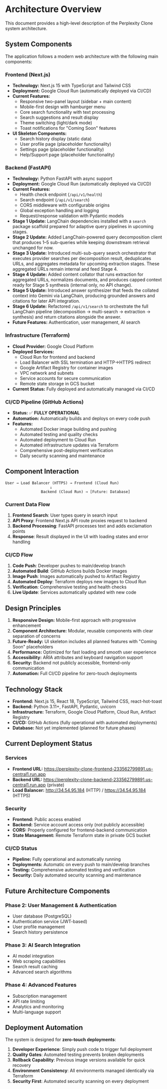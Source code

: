 # Architecture Overview

This document provides a high-level description of the Perplexity Clone system architecture.

## System Components

The application follows a modern web architecture with the following main components:

### Frontend (Next.js)
- **Technology:** Next.js 15 with TypeScript and Tailwind CSS
- **Deployment:** Google Cloud Run (automatically deployed via CI/CD)
- **Current Features:** 
  - Responsive two-panel layout (sidebar + main content)
  - Mobile-first design with hamburger menu
  - Core search functionality with text processing
  - Search suggestions and result display
  - Theme switching (light/dark mode)
  - Toast notifications for "Coming Soon" features
- **UI Skeleton Components:**
  - Search history display (static data)
  - User profile page (placeholder functionality)
  - Settings page (placeholder functionality)
  - Help/Support page (placeholder functionality)

### Backend (FastAPI)
- **Technology:** Python FastAPI with async support
- **Deployment:** Google Cloud Run (automatically deployed via CI/CD)
- **Current Features:**
  - Health check endpoint (`/api/v1/health`)
  - Search endpoint (`/api/v1/search`)
  - CORS middleware with configurable origins
  - Global exception handling and logging
  - Request/response validation with Pydantic models
- **Stage 1 Update:** LangChain dependencies installed with a `search` package scaffold prepared for adaptive query pipelines in upcoming stages.
- **Stage 2 Update:** Added LangChain-powered query decomposition client that produces 1–5 sub-queries while keeping downstream retrieval unchanged for now.
- **Stage 3 Update:** Introduced multi-sub-query search orchestrator that executes provider searches per decomposition result, deduplicates URLs, and aggregates metadata for upcoming extraction stages. These aggregated URLs remain internal and feed Stage 4.
- **Stage 4 Update:** Added content collator that runs extraction for aggregated URLs, normalizes documents, and produces capped context ready for Stage 5 synthesis (internal only, no API change).
- **Stage 5 Update:** Introduced answer synthesizer that feeds the collated context into Gemini via LangChain, producing grounded answers and citations for later API integration.
- **Stage 6 Update:** Refactored `/api/v1/search` to orchestrate the full LangChain pipeline (decomposition → multi-search → extraction → synthesis) and return citations alongside the answer.
- **Future Features:** Authentication, user management, AI search

### Infrastructure (Terraform)
- **Cloud Provider:** Google Cloud Platform
- **Deployed Services:**
  - Cloud Run for frontend and backend
  - Load Balancer with SSL termination and HTTP→HTTPS redirect
  - Google Artifact Registry for container images
  - VPC network and subnets
  - Service accounts for secure communication
  - Remote state storage in GCS bucket
- **Current Status:** Fully deployed and automatically managed via CI/CD

### CI/CD Pipeline (GitHub Actions)
- **Status:** ✅ **FULLY OPERATIONAL**
- **Automation:** Automatically builds and deploys on every code push
- **Features:**
  - Automated Docker image building and pushing
  - Automated testing and quality checks
  - Automated deployment to Cloud Run
  - Automated infrastructure updates via Terraform
  - Comprehensive post-deployment verification
  - Daily security scanning and maintenance

## Component Interaction

```
User → Load Balancer (HTTPS) → Frontend (Cloud Run)
                    ↓
                Backend (Cloud Run) → [Future: Database]
```

### Current Data Flow
1. **Frontend Search**: User types query in search input
2. **API Proxy**: Frontend Next.js API route proxies request to backend
3. **Backend Processing**: FastAPI processes text and adds exclamation points
4. **Response**: Result displayed in the UI with loading states and error handling

### CI/CD Flow
1. **Code Push**: Developer pushes to main/develop branch
2. **Automated Build**: GitHub Actions builds Docker images
3. **Image Push**: Images automatically pushed to Artifact Registry
4. **Automated Deploy**: Terraform deploys new images to Cloud Run
5. **Verification**: Comprehensive testing and health checks
6. **Live Update**: Services automatically updated with new code

## Design Principles

1. **Responsive Design:** Mobile-first approach with progressive enhancement
2. **Component Architecture:** Modular, reusable components with clear separation of concerns
3. **Future-Ready:** UI skeleton includes all planned features with "Coming Soon" placeholders
4. **Performance:** Optimized for fast loading and smooth user experience
5. **Accessibility:** ARIA attributes and keyboard navigation support
6. **Security:** Backend not publicly accessible, frontend-only communication
7. **Automation:** Full CI/CD pipeline for zero-touch deployments

## Technology Stack

- **Frontend:** Next.js 15, React 18, TypeScript, Tailwind CSS, react-hot-toast
- **Backend:** Python 3.11+, FastAPI, Pydantic, uvicorn
- **Infrastructure:** Terraform, Google Cloud Platform, Cloud Run, Artifact Registry
- **CI/CD:** GitHub Actions (fully operational with automated deployments)
- **Database:** Not yet implemented (planned for future phases)

## Current Deployment Status

### Services
- **Frontend URL:** https://perplexity-clone-frontend-233562799891.us-central1.run.app
- **Backend URL:** https://perplexity-clone-backend-233562799891.us-central1.run.app (private)
- **Load Balancer:** http://34.54.95.184 (HTTP) / https://34.54.95.184 (HTTPS)

### Security
- **Frontend:** Public access enabled
- **Backend:** Service account access only (not publicly accessible)
- **CORS:** Properly configured for frontend-backend communication
- **State Management:** Remote Terraform state in private GCS bucket

### CI/CD Status
- **Pipeline:** Fully operational and automatically running
- **Deployments:** Automatic on every push to main/develop branches
- **Testing:** Comprehensive automated testing and verification
- **Security:** Daily automated security scanning and maintenance

## Future Architecture Components

### Phase 2: User Management & Authentication
- User database (PostgreSQL)
- Authentication service (JWT-based)
- User profile management
- Search history persistence

### Phase 3: AI Search Integration
- AI model integration
- Web scraping capabilities
- Search result caching
- Advanced search algorithms

### Phase 4: Advanced Features
- Subscription management
- API rate limiting
- Analytics and monitoring
- Multi-language support

## Deployment Automation

The system is designed for **zero-touch deployments**:

1. **Developer Experience**: Simply push code to trigger full deployment
2. **Quality Gates**: Automated testing prevents broken deployments
3. **Rollback Capability**: Previous image versions available for quick recovery
4. **Environment Consistency**: All environments managed identically via Terraform
5. **Security First**: Automated security scanning on every deployment
